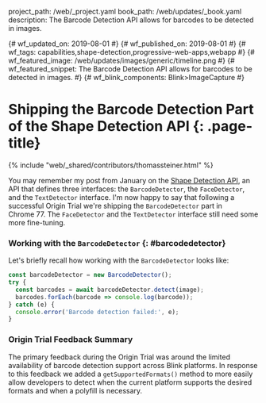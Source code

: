 project_path: /web/_project.yaml
book_path: /web/updates/_book.yaml
description: The Barcode Detection API allows for barcodes to be detected in images.

{# wf_updated_on: 2019-08-01 #}
{# wf_published_on: 2019-08-01 #}
{# wf_tags: capabilities,shape-detection,progressive-web-apps,webapp #}
{# wf_featured_image: /web/updates/images/generic/timeline.png #}
{# wf_featured_snippet: The Barcode Detection API allows for barcodes to be detected in images. #}
{# wf_blink_components: Blink>ImageCapture #}

# Shipping the Barcode Detection Part of the Shape Detection API {: .page-title}

{% include "web/_shared/contributors/thomassteiner.html" %}

<div class="clearfix"></div>

You may remember my post from January on the [Shape Detection API](../01/shape-detection),
an API that defines three interfaces: the `BarcodeDetector`, the `FaceDetector`,
and the `TextDetector` interface. I'm now happy to say that following a successful Origin Trial
we're shipping the `BarcodeDetector` part in Chrome&nbsp;77.
The `FaceDetector` and the `TextDetector` interface still need some more fine-tuning.

### Working with the `BarcodeDetector` {: #barcodedetector}

Let's briefly recall how working with the `BarcodeDetector` looks like:

```js
const barcodeDetector = new BarcodeDetector();
try {
  const barcodes = await barcodeDetector.detect(image);
  barcodes.forEach(barcode => console.log(barcode));
} catch (e) {
  console.error('Barcode detection failed:', e);
}
```

### Origin Trial Feedback Summary

The primary feedback during the Origin Trial was around the limited availability
of barcode detection support across Blink platforms.
In response to this feedback we added a `getSupportedFormats()` method
to more easily allow developers to detect when the current platform supports
the desired formats and when a polyfill is necessary.


